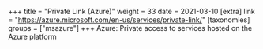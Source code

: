 +++
title = "Private Link (Azure)"
weight = 33
date = 2021-03-10
[extra]
link = "https://azure.microsoft.com/en-us/services/private-link/"
[taxonomies]
groups = ["msazure"]
+++
Azure: Private access to services hosted on the Azure platform

